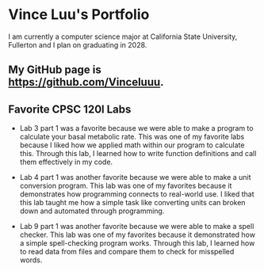 
# Vince Luu's Portfolio

I am currently a computer science major at California State University, Fullerton and I plan on graduating in 2028. 

## My GitHub page is https://github.com/Vinceluuu. 

## Favorite CPSC 120l Labs 

* Lab 3 part 1 was a favorite because we were able to make a program to calculate your basal metabolic rate. This was one of my favorite labs because I liked how we applied math within our program to calculate this. Through this lab, I learned how to write function definitions and call them effectively in my code. 

* Lab 4 part 1 was another favorite because we were able to make a unit conversion program. This lab was one of my favorites because it demonstrates how programming connects to real-world use. I liked that this lab taught me how a simple task like converting units can broken down and automated through programming. 

* Lab 9 part 1 was another favorite because we were able to make a spell checker. This lab was one of my favorites because it demonstrated how a simple spell-checking program works. Through this lab, I learned how to read data from files and compare them to check for misspelled words.